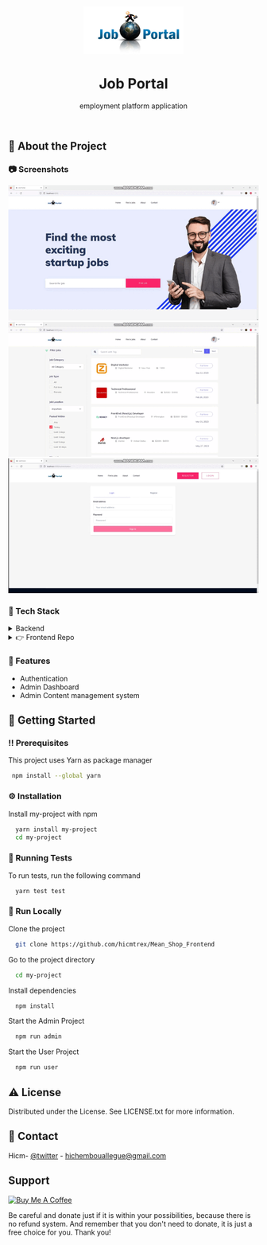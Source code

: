 <div align="center">

  <img   src="./assets/images/logo.png" alt="logo" width="200" height="auto" />
  <h1 >Job Portal </h1>
  
  <p>
    employment platform application
  </p>
  
</div>

<br />

<!-- About the Project -->

## :star2: About the Project

<!-- Screenshots -->

### :camera: Screenshots

<div align="center"> 
  <img  alt="angular" src="./assets/gifs/1.gif" loading="lazy" />
</div>

<div align="center"> 
  <img  alt="angular"  src="./assets/gifs/2.gif"  loading="lazy"/>
</div>

<div align="center"> 
  <img  alt="angular"  src="./assets/gifs/3.gif"  loading="lazy" />
</div>
<!-- TechStack -->

### :space_invader: Tech Stack

<details>
  <summary>Backend</summary>
  <ul>
    <li><a href="https://angular.io/">Nestjs</a></li>
    <li><a href="https://material.angular.io/">Prisma</a></li>
    <li><a href="https://rxjs.dev/">Postgresql</a></li>
    <li><a href="https://rxjs.dev/">Jwt</a></li>
  </ul>
</details>

<details>
  <summary>👉 Frontend Repo</summary>
     <ul>
  <a href="https://github.com/hicmtrex/Job-Portal">jobportal-frontend</a>
     </ul>
  
</details>

<!-- Features -->

### :dart: Features

- Authentication
- Admin Dashboard
- Admin Content management system

## :toolbox: Getting Started

<!-- Prerequisites -->

### :bangbang: Prerequisites

This project uses Yarn as package manager

```bash
 npm install --global yarn
```

<!-- Installation -->

### :gear: Installation

Install my-project with npm

```bash
  yarn install my-project
  cd my-project
```

<!-- Running Tests -->

### :test_tube: Running Tests

To run tests, run the following command

```bash
  yarn test test
```

<!-- Run Locally -->

### :running: Run Locally

Clone the project

```bash
  git clone https://github.com/hicmtrex/Mean_Shop_Frontend
```

Go to the project directory

```bash
  cd my-project
```

Install dependencies

```bash
  npm install
```

Start the Admin Project

```bash
  npm run admin
```

Start the User Project

```bash
  npm run user
```

<!-- License -->

## :warning: License

Distributed under the License. See LICENSE.txt for more information.

<!-- Contact -->

## :handshake: Contact

Hicm- [@twitter](https://twitter.com/hicmtrex) - hichembouallegue@gmail.com

<!-- Project Link: [https://mean-shop.vercel.app/](https://mean-shop.vercel.app/) -->

## Support

<a href="https://www.buymeacoffee.com/hicmtrex" target="_blank" style="display: inline-block !important;"><img src="https://cdn.buymeacoffee.com/buttons/v2/default-green.png" alt="Buy Me A Coffee" height="41" width="174"></a>

Be careful and donate just if it is within your possibilities, because there is no refund system. And remember that you don't need to donate, it is just a free choice for you. Thank you!
